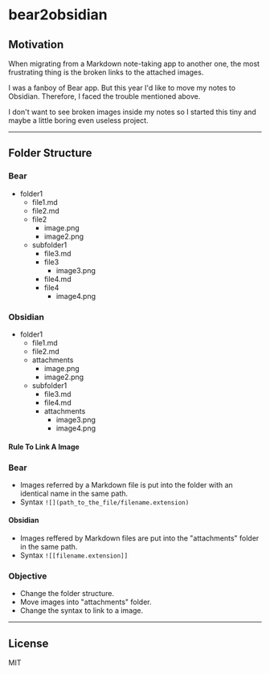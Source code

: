 # bear2obsidian

## Motivation
When migrating from a Markdown note-taking app to another one, the most frustrating thing is the broken links to the attached images.

I was a fanboy of Bear app. But this year I'd like to move my notes to Obsidian. Therefore, I faced the trouble mentioned above.

I don't want to see broken images inside my notes so I started this tiny and maybe a little boring even useless project.

---
## Folder Structure
### Bear
- folder1
    - file1.md
    - file2.md
    - file2
        - image.png
        - image2.png
    - subfolder1
        - file3.md
        - file3
            - image3.png
        - file4.md
        - file4
            - image4.png

### Obsidian
- folder1
    - file1.md
    - file2.md
    - attachments
        - image.png
        - image2.png
    - subfolder1
        - file3.md
        - file4.md
        - attachments
            - image3.png
            - image4.png

#### Rule To Link A Image
### Bear
- Images referred by a Markdown file is put into the folder with an identical name in the same path.
- Syntax
`![](path_to_the_file/filename.extension)`

#### Obsidian
- Images reffered by Markdown files are put into the "attachments" folder in the same path.
- Syntax
`![[filename.extension]]`

### Objective
- Change the folder structure.
- Move images into "attachments" folder.
- Change the syntax to link to a image.

---
## License
MIT